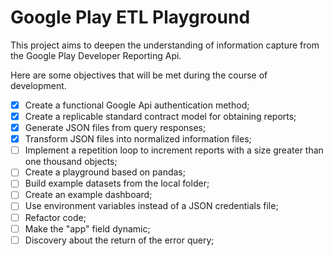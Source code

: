 # Google Play ETL Playground

This project aims to deepen the understanding of information capture from the Google Play Developer Reporting Api.

Here are some objectives that will be met during the course of development.


- [x] Create a functional Google Api authentication method;
- [x] Create a replicable standard contract model for obtaining reports;
- [x] Generate JSON files from query responses;
- [x] Transform JSON files into normalized information files;
- [ ] Implement a repetition loop to increment reports with a size greater than one thousand objects;
- [ ] Create a playground based on pandas;
- [ ] Build example datasets from the local folder;
- [ ] Create an example dashboard;
- [ ] Use environment variables instead of a JSON credentials file;
- [ ] Refactor code;
- [ ] Make the "app" field dynamic;
- [ ] Discovery about the return of the error query;